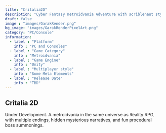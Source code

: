 ```yaml
---
title: "Critalia2D"
description: "Cyber Fantasy metroidvania Adventure with scriblenaut style boss summoning."
draft: false
image : "images/GarakRender.png"
bg_image: "images/GarakRenderPixelArt.png"
category: "PC/Console"
information:
  - label : "Platform"
    info : "PC and Consoles"
  - label : "Game Category"
    info : "Metroidvania"
  - label : "Game Engine"
    info : "Unity"
  - label : "Multiplayer style"
    info : "Some Meta Elements"
  - label : "Release Date"
    info : "TBD"
---
```

## Critalia 2D

Under Development. A metroidvania in the same universe as Reality RPG, with multiple endings, hidden mysterious narratives, and fun procedural boss summonings.


<style>
.project_img {
  display: block;
  margin: 10px auto;
}
.project_th {
  padding: 5px;
  text-align: center;
  color: #FFF;
  font-size: x-large;
}
.project_td {
  padding: 5px;
  text-align: left;
  color: #FFF;
  font-size: large;
}
.project_table {
  margin: 10px;
}
.div_table {
  display: flex;
  background-image: url('/images/table_background.png'); 
  margin: 10px auto;
  width: 75%;
}
</style>